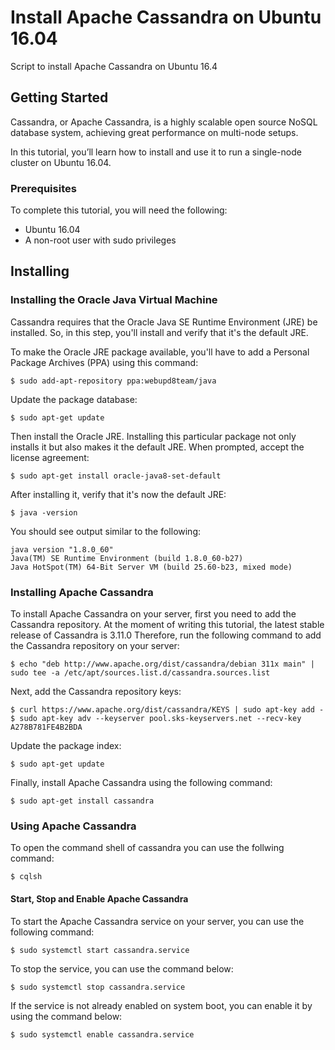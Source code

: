 # Install Apache Cassandra on Ubuntu 16.04

Script to install Apache Cassandra on Ubuntu 16.4

## Getting Started

Cassandra, or Apache Cassandra, is a highly scalable open source NoSQL database system, achieving great performance on multi-node setups.

In this tutorial, you’ll learn how to install and use it to run a single-node cluster on Ubuntu 16.04.

### Prerequisites

To complete this tutorial, you will need the following:

* Ubuntu 16.04
* A non-root user with sudo privileges

## Installing

### Installing the Oracle Java Virtual Machine

Cassandra requires that the Oracle Java SE Runtime Environment (JRE) be installed. So, in this step, you'll install and verify that it's the default JRE.

To make the Oracle JRE package available, you'll have to add a Personal Package Archives (PPA) using this command:

```
$ sudo add-apt-repository ppa:webupd8team/java
```

Update the package database:

```
$ sudo apt-get update
```

Then install the Oracle JRE. Installing this particular package not only installs it but also makes it the default JRE. When prompted, accept the license agreement:

```
$ sudo apt-get install oracle-java8-set-default
```

After installing it, verify that it's now the default JRE:

```
$ java -version
```

You should see output similar to the following:

```
java version "1.8.0_60"
Java(TM) SE Runtime Environment (build 1.8.0_60-b27)
Java HotSpot(TM) 64-Bit Server VM (build 25.60-b23, mixed mode)
```

### Installing Apache Cassandra

To install Apache Cassandra on your server, first you need to add the Cassandra repository. At the moment of writing this tutorial, the latest stable release of Cassandra is 3.11.0 Therefore, run the following command to add the Cassandra repository on your server:

```
$ echo "deb http://www.apache.org/dist/cassandra/debian 311x main" | sudo tee -a /etc/apt/sources.list.d/cassandra.sources.list
```

Next, add the Cassandra repository keys:

```
$ curl https://www.apache.org/dist/cassandra/KEYS | sudo apt-key add -
$ sudo apt-key adv --keyserver pool.sks-keyservers.net --recv-key A278B781FE4B2BDA
```

Update the package index:

```
$ sudo apt-get update
```

Finally, install Apache Cassandra using the following command:

```
$ sudo apt-get install cassandra
```

### Using Apache Cassandra

To open the command shell of cassandra you can use the follwing command:

```
$ cqlsh
```

#### Start, Stop and Enable Apache Cassandra

To start the Apache Cassandra service on your server, you can use the following command:

```
$ sudo systemctl start cassandra.service
```

To stop the service, you can use the command below:

```
$ sudo systemctl stop cassandra.service
```

If the service is not already enabled on system boot, you can enable it by using the command below:

```
$ sudo systemctl enable cassandra.service
```
